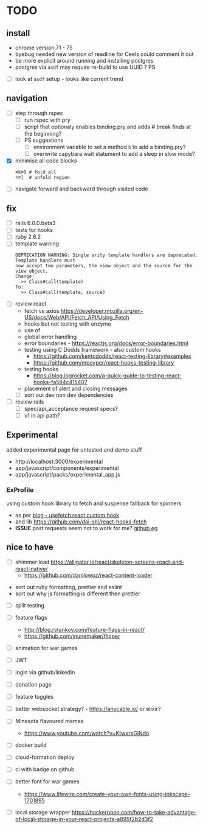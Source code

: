# TODO

## install

- chrome version 71 - 75
- byebug needed new version of readline for Ceels could comment it out
- be more explicit around running and installing postgres
- postgres via `asdf` may require re-build to use UUID ? PS
- [ ] look at `asdf` setup - looks like current trend

## navigation

- [ ] step through rspec
  - [ ] run rspec with pry
  - [ ] script that optionaly enables binding.pry and adds # break finds at the beginning?
  - [ ] PS suggestions
    - [ ] environment variable to set a method `b` to add a binding.pry?
    - [ ] overwrite capybara wait statement to add a sleep in slow mode?
- [x] minimise all code blocks
  ```
  ⌘k⌘0 # fold all
  ⌥⌘]  # unfold region
  ```
- [ ] navigate forward and backward through visited code

## fix

- [ ] rails 6.0.0.beta3
- [ ] tests for hooks
- [ ] ruby 2.6.2
- [ ] template warning
  ```
  DEPRECATION WARNING: Single arity template handlers are deprecated.  Template handlers must
  now accept two parameters, the view object and the source for the view object.
  Change:
    >> Class#call(template)
  To:
    >> Class#call(template, source)
  ```
- [ ] review react
  - fetch vs axios https://developer.mozilla.org/en-US/docs/Web/API/Fetch_API/Using_Fetch
  - hooks but not testing with enzyme
  - use of
  - global error handling
  - error boundaries - https://reactjs.org/docs/error-boundaries.html
  - testing using C Dodds framework - also custom hooks
    - https://github.com/kentcdodds/react-testing-library#examples
    - https://github.com/mpeyper/react-hooks-testing-library
  - testing hooks
    - https://blog.logrocket.com/a-quick-guide-to-testing-react-hooks-fa584c415407
  - placement of alert and closing messages
  - [ ] sort out dev non dev dependencies
- [ ] review rails
  - [ ] spec/api_acceptance request specs?
  - [ ] v1 in api path?

## Experimental

added experimental page for untested and demo stuff
- http://localhost:3000/experimental
- app/javascript/components/experimental
- app/javascript/packs/experimental_app.js

### ExProfile

using custom hook library to fetch and suspense fallback for spinners

- as per [blog - usefetch react custom hook](https://itnext.io/usefetch-react-custom-hook-for-fetch-api-with-suspense-and-concurrent-mode-in-mind-1d3ba9250e0)
- and lib https://github.com/dai-shi/react-hooks-fetch
- **ISSUE** post requests seem not to work for me? [github eg](https://github.com/dai-shi/react-hooks-fetch/blob/master/examples/02_extended/src/index.js)

## nice to have

- [ ] shimmer load https://alligator.io/react/skeleton-screens-react-and-react-native/
  - https://github.com/danilowoz/react-content-loader
- sort out ruby formatting, prettier and eslint
- sort out why js formatting is different then prettier
- [ ] split testing
- [ ] feature flags
  - http://blog.rstankov.com/feature-flags-in-react/
  - https://github.com/jnunemaker/flipper
- [ ] animation for war games
- [ ] JWT
- [ ] login via github/linkedin
- [ ] donation page
- [ ] feature toggles
- [ ] better websocket strategy? - https://anycable.io/ or elixir?
- [ ] Minesota flavoured memes

  - https://www.youtube.com/watch?v=KtwxrxGjNdo

- [ ] docker build
- [ ] cloud-formation deploy
- [ ] ci with badge on github
- [ ] better font for war games
  - https://www.lifewire.com/create-your-own-fonts-using-inkscape-1701895
- [ ] local storage wrapper https://hackernoon.com/how-to-take-advantage-of-local-storage-in-your-react-projects-a895f2b2d3f2
